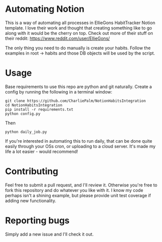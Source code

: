 # Automating Notion

This is a way of automating all processes in EllieGons HabitTracker Notion template. I love their work and thought that creating something like to go along with it would be the cherry on top. Check out more of their stuff on their reddit: https://www.reddit.com/user/EllieGons/

The only thing you need to do manually is create your habits. Follow the examples in root -> habits and those DB objects will be used by the script. 

# Usage
Base requirements to use this repo are python and git naturally.
Create a config by running the following in a terminal window:

    git clone https://github.com/CharliePalm/NotionHabitsIntegration
    cd NotionHabitsIntegration
    pip install -r requirements.txt
    python config.py
Then

    python daily_job.py


If you're interested in automating this to run daily, that can be done quite easily through your OSs cron, or uploading to a cloud server. It's made my life a lot easier - would recommend!

# Contributing
Feel free to submit a pull request, and I'll review it. Otherwise you're free to fork this repository and do whatever you like with it. I know my code perhaps isn't a shining example, but please provide unit test coverage if adding new functionality.

# Reporting bugs
Simply add a new issue and I'll check it out.

